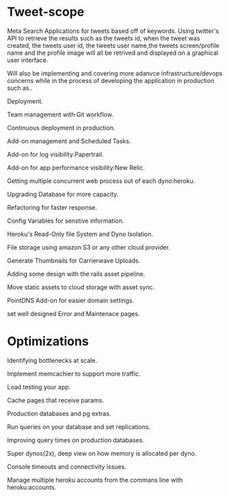 Tweet-scope
===========

Meta Search Applications for tweets based off of keywords. Using twitter's API to retrieve the results such as the tweets id, when the tweet was created, the tweets user id, the tweets user name,the tweets screen/profile name and the profile image will all be retrived and displayed on a graphical user interface.

Will also be implementing and covering more adanvce infrastructure/devops concerns while in the process of developing the application in production such as..

Deployment.

Team management with Git workflow.

Continuous deployment in production.

Add-on management and Scheduled Tasks.

Add-on for log visibility:Papertrail.

Add-on for app performance visibility:New Relic.

Getting multiple concurrent web process out of each dyno:heroku.

Upgrading Database for more capacity.

Refactoring for faster response.

Config Variables for senstive information.

Heroku's Read-Only file System and Dyno Isolation.

File storage using amazon S3 or any other cloud provider.

Generate Thumbnails for Carrierwave Uploads.

Adding some design with the rails asset pipeline.

Move static assets to cloud storage with asset sync.

PointDNS Add-on for easier domain settings.

set well designed Error and Maintenace pages.

Optimizations
=============

Identifying bottlenecks at scale.

Implement memcachier to support more traffic.

Load testing your app.

Cache pages that receive params.

Production databases and pg extras.

Run queries on your database and set replications.

Improving query times on production databases.

Super dynos(2x), deep view on how memory is allocated per dyno.

Console timeouts and connectivity issues.

Manage multiple heroku accounts from the commans line with heroku:accounts.
      
